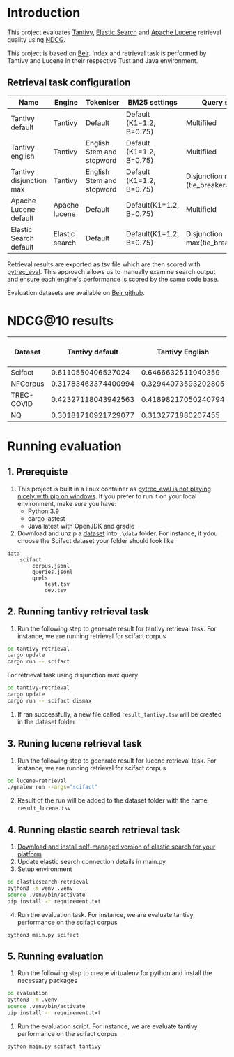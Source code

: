 # Introduction
This project evaluates [Tantivy](https://github.com/quickwit-oss/tantivy), [Elastic Search](https://github.com/elastic/elasticsearch) and [Apache Lucene](https://github.com/apache/lucene) retrieval quality using [NDCG](https://en.wikipedia.org/wiki/Discounted_cumulative_gain).

This project is based on [Beir](https://github.com/beir-cellar/beir). Index and retrieval task is performed by Tantivy and Lucene in their respective Tust and Java environment. 

## Retrieval task configuration
| Name | Engine | Tokeniser | BM25 settings | Query style |
| - | - | - | - | - |
| Tantivy default | Tantivy | Default | Default (K1=1.2, B=0.75) | Multifiled |
| Tantivy english | Tantivy | English Stem and stopword | Default (K1=1.2, B=0.75) | Multifiled |
| Tantivy disjunction max | Tantivy | English Stem and stopword | Default (K1=1.2, B=0.75) | Disjunction max (tie_breaker=0.5) |
| Apache Lucene default | Apache lucene | Default | Default(K1=1.2, B=0.75) | Multifield |
| Elastic Search default | Elastic search | Default | Default(K1=1.2, B=0.75) | Disjunction max(tie_breaker=0.5) |

Retrieval results are exported as tsv file which are then scored with [pytrec_eval](https://github.com/cvangysel/pytrec_eval). This approach allows us to manually examine search output and ensure each engine's performance is scored by the same code base.

Evaluation datasets are available on [Beir github](https://github.com/beir-cellar/beir).

# NDCG@10 results
| Dataset | Tantivy default | Tantivy English | Tantivy disjunction max | Apache Lucene default | [Beir BM25 Multifield]((https://eval.ai/web/challenges/challenge-page/1897/leaderboard/4475)) | Elastic Search 8.12.0 default |
| - | - | - | - | - | - | - |
| Scifact | 0.6110550406527024 | 0.6466632511040359 | 0.6905108331112109 | 0.6105774540257333 | 0.665 | 0.690638173453613 |
| NFCorpus | 0.31783463374400994 | 0.32944073593202805 | 0.3429044899000987 | 0.31788159965582696 | 0.325 | 0.34281013102961966 |
| TREC-COVID | 0.42327118043942563 | 0.41898217050240794 | 0.6796090083796931 | 0.42438665909618467 | 0.656 | 0.6880298232606303 |
| NQ | 0.30181710921729077 | 0.3132771880207455 | 0.32453876742895865 | 0.30170174644291564 | 0.329 | 0.3260731485135678 |

# Running evaluation
## 1. Prerequiste
1. This project is built in a linux container as [pytrec_eval is not playing nicely with pip on windows](https://github.com/cvangysel/pytrec_eval/issues/32). If you prefer to run it on your local environment, make sure you have:
    * Python 3.9
    * cargo lastest
    * Java latest with OpenJDK and gradle
1. Download and unzip a [dataset](https://github.com/beir-cellar/beir) into ```.\data``` folder. For instance, if ydou choose the Scifact dataset your folder should look like
```
data
    scifact
        corpus.jsonl
        queries.jsonl
        qrels
            test.tsv
            dev.tsv
```

## 2. Running tantivy retrieval task

1. Run the following step to generate result for tantivy retrieval task. For instance, we are running retrieval for scifact corpus
```sh
cd tantivy-retrieval
cargo update
cargo run -- scifact
```

For retrieval task using disjunction max query
```sh
cd tantivy-retrieval
cargo update
cargo run -- scifact dismax
```

1. If ran successfully, a new file called ```result_tantivy.tsv``` will be created in the dataset folder

## 3. Runing lucene retrieval task
1. Run the following step to geenrate result for lucene retrieval task. For instance, we are running retrieval for scifact corpus
```sh
cd lucene-retrieval
./gralew run --args="scifact"
```
2. Result of the run will be added to the dataset folder with the name ``result_lucene.tsv``

## 4. Running elastic search retrieval task
1. [Download and install self-managed version of elastic search for your platform](https://www.elastic.co/guide/en/elasticsearch/reference/current/install-elasticsearch.html)
2. Update elastic search connection details in main.py
3. Setup environment
```sh
cd elasticsearch-retrieval
python3 -m venv .venv
source .venv/bin/activate
pip install -r requirement.txt
```
4. Run the evaluation task. For instance, we are evaluate tantivy performance on the scifact corpus
```ssh
python3 main.py scifact
```

## 5. Running evaluation
1. Run the following step to create virtualenv for python and install the necessary packages
```sh
cd evaluation
python3 -m .venv
source .venv/bin/activate
pip install -r requirement.txt
```
1. Run the evaluation script. For instance, we are evaluate tantivy performance on the scifact corpus
```sh
python main.py scifact tantivy
```
